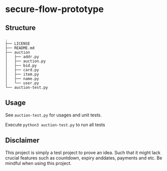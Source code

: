 # secure-flow-prototype

## Structure

```
.
├── LICENSE
├── README.md
├── auction
│   ├── addr.py
│   ├── auction.py
│   ├── bid.py
│   ├── card.py
│   ├── item.py
│   ├── name.py
│   └── user.py
└── auction-test.py
```

## Usage

See `auction-test.py` for usages and unit tests.

Execute `python3 auction-test.py` to run all tests

## Disclaimer

This project is simply a test project to prove an idea. Such that it might lack crucial features such as countdown, expiry anddates, payments and etc. Be mindful when using this project.



